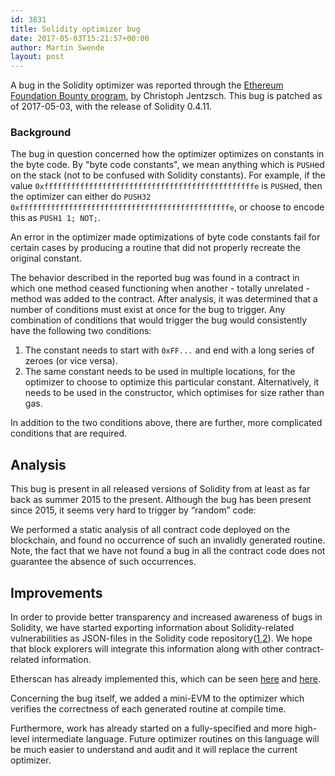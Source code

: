 ```yaml
---
id: 3831
title: Solidity optimizer bug
date: 2017-05-03T15:21:57+00:00
author: Martin Swende
layout: post
---
```

A bug in the Solidity optimizer was reported through the <a href="https://bounty.ethereum.org/" target="_blank">Ethereum Foundation Bounty program</a>, by Christoph Jentzsch. This bug is patched as of 2017-05-03, with the release of Solidity 0.4.11.
<h3 id="background" class="part" data-startline="5" data-endline="5">Background</h3>
<p class="part" data-startline="7" data-endline="7">The bug in question concerned how the optimizer optimizes on constants in the byte code. By "byte code constants", we mean anything which is <code>PUSH</code>ed on the stack (not to be confused with Solidity constants). For example, if the value <code>0xfffffffffffffffffffffffffffffffffffffffffffffffe</code> is <code>PUSH</code>ed, then the optimizer can either do <code>PUSH32 0xfffffffffffffffffffffffffffffffffffffffffffffffe</code>, or choose to encode this as <code>PUSH1 1; NOT;</code>.</p>
<p class="part" data-startline="9" data-endline="9">An error in the optimizer made optimizations of byte code constants fail for certain cases by producing a routine that did not properly recreate the original constant.</p>
<p class="part" data-startline="11" data-endline="11">The behavior described in the reported bug was found in a contract in which one method ceased functioning when another - totally unrelated - method was added to the contract. After analysis, it was determined that a number of conditions must exist at once for the bug to trigger. Any combination of conditions that would trigger the bug would consistently have the following two conditions:</p>

<ol class="part" data-startline="13" data-endline="15">
 	<li class="" data-startline="13" data-endline="13">The constant needs to start with <code>0xFF...</code> and end with a long series of zeroes (or vice versa).</li>
 	<li class="" data-startline="14" data-endline="15">The same constant needs to be used in multiple locations, for the optimizer to choose to optimize this particular constant. Alternatively, it needs to be used in the constructor, which optimises for size rather than gas.</li>
</ol>
<p class="part" data-startline="16" data-endline="16">In addition to the two conditions above, there are further, more complicated conditions that are required.</p>

<h2 id="analysis" class="part" data-startline="18" data-endline="18">Analysis</h2>
<p class="part" data-startline="20" data-endline="20">This bug is present in all released versions of Solidity from at least as far back as summer 2015 to the present. Although the bug has been present since 2015, it seems very hard to trigger by “random” code:</p>
<p class="part" data-startline="22" data-endline="22">We performed a static analysis of all contract code deployed on the blockchain, and found no occurrence of such an invalidly generated routine. Note, the fact that we have not found a bug in all the contract code does not guarantee the absence of such occurrences.</p>

<h2 id="improvements" class="part" data-startline="24" data-endline="24">Improvements</h2>
<p class="part" data-startline="26" data-endline="26">In order to provide better transparency and increased awareness of bugs in Solidity, we have started exporting information about Solidity-related vulnerabilities as JSON-files in the Solidity code repository(<a href="https://github.com/ethereum/solidity/blob/develop/docs/bugs.json">1</a>,<a href="https://github.com/ethereum/solidity/blob/develop/docs/bugs_by_version.json">2</a>). We hope that block explorers will integrate this information along with other contract-related information.</p>
<p class="part" data-startline="28" data-endline="28">Etherscan has already implemented this, which can be seen <a href="https://etherscan.io/address/0x83b5c924b74e0dc12386fa110c28faa1efedb07b#code" target="_blank">here</a> and <a href="https://etherscan.io/contractsVerified" target="_blank">here</a>.</p>
<p class="part" data-startline="30" data-endline="30">Concerning the bug itself, we added a mini-EVM to the optimizer which verifies the correctness of each generated routine at compile time.</p>
<p class="part" data-startline="32" data-endline="32">Furthermore, work has already started on a fully-specified and more high-level intermediate language. Future optimizer routines on this language will be much easier to understand and audit and it will replace the current optimizer.</p>